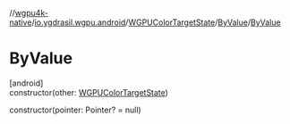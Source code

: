 //[wgpu4k-native](../../../../index.md)/[io.ygdrasil.wgpu.android](../../index.md)/[WGPUColorTargetState](../index.md)/[ByValue](index.md)/[ByValue](-by-value.md)

# ByValue

[android]\
constructor(other: [WGPUColorTargetState](../index.md))

constructor(pointer: Pointer? = null)